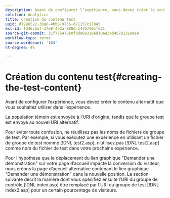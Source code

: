 ```yaml
---
description: Avant de configurer l’expérience, vous devez créer le contenu alternatif que vous souhaitez utiliser dans l’expérience.
solution: Analytics
title: Création du contenu test
uuid: d7996522-38a6-4bb8-9736-d71157c17b45
exl-id: fd46c6af-37e8-452a-880d-147b7d0cfe21
source-git-commit: 31f775478b0f0d968310ed10a43ad46791319ee9
workflow-type: tm+mt
source-wordcount: '164'
ht-degree: 4%

---
```


# Création du contenu test{#creating-the-test-content}

Avant de configurer l’expérience, vous devez créer le contenu alternatif que vous souhaitez utiliser dans l’expérience.

La population témoin est envoyée à l’URI d’origine, tandis que le groupe test est envoyé au nouvel URI alternatif.

Pour éviter toute confusion, ne réutilisez pas les noms de fichiers de groupe de test. Par exemple, si vous exécutez une expérience en utilisant un fichier de groupe de test nommé [!DNL test2.asp], n’utilisez pas [!DNL test2.asp] comme nom du fichier de test dans votre prochaine expérience.

Pour l’hypothèse que le déplacement du lien graphique &quot;Demander une démonstration&quot; sur votre page d’accueil impacte la conversion du visiteur, nous créons la page d’accueil alternative contenant le lien graphique &quot;Demander une démonstration&quot; dans la nouvelle position. La section suivante décrit la manière dont vous spécifiez ensuite l’URI du groupe de contrôle [!DNL index.asp] être remplacé par l’URI du groupe de test [!DNL index2.asp] pour un certain pourcentage de visiteurs.
